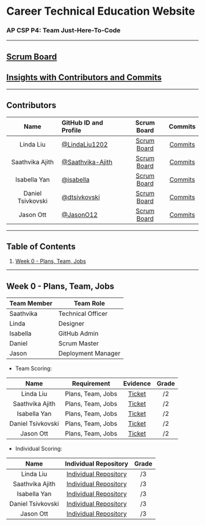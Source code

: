 # Career Technical Education Website
### AP CSP P4: Team Just-Here-To-Code
---
## [Scrum Board](https://github.com/LindaLiu1202/just_here_to_code/projects/1)
## [Insights with Contributors and Commits]( https://github.com/LindaLiu1202/just_here_to_code/graphs/contributors )
--- 
###   <h2 id="contributers">Contributors</h2>
| Name | GitHub ID and Profile | Scrum Board | Commits |
|:----:|:----------------------|:-----------:|:-------:|
| Linda Liu | [@LindaLiu1202](https://github.com/LindaLiu1202) |[Scrum Board](https://github.com/LindaLiu1202/just_here_to_code/projects/1) | [Commits](https://github.com/LindaLiu1202/just_cakes/commits?author=LindaLiu1202)
| Saathvika Ajith | [@Saathvika-Ajith](https://github.com/Saathvika-Ajith) | [Scrum Board](https://github.com/LindaLiu1202/just_here_to_code/projects/1) | [Commits](https://github.com/LindaLiu1202/just_cakes/commits?author=Saathvika-Ajith)
| Isabella Yan | [@isabella](https://github.com/yqw7  )  |[Scrum Board](https://github.com/LindaLiu1202/just_here_to_code/projects/1) | [Commits]( https://github.com/LindaLiu1202/just_cakes/commits?author=isabella )
| Daniel Tsivkovski | [@dtsivkovski](https://github.com/dtsivkovski)  |[Scrum Board](https://github.com/LindaLiu1202/just_here_to_code/projects/1) | [Commits]( https://github.com/LindaLiu1202/just_cakes/commits?author=dtsivkovski )
| Jason Ott | [@JasonO12]( https://github.com/JasonO12 )  |[Scrum Board](https://github.com/LindaLiu1202/just_here_to_code/projects/1) | [Commits]( https://github.com/LindaLiu1202/just_cakes/commits?author=JasonO12  )

---
## Table of Contents
1. [Week 0 - Plans, Team, Jobs](#Week0)
---

###   <h2 id="Week0">Week 0 - Plans, Team, Jobs</h2>

| Team Member | Team Role |
| ----------- | --------- |
| Saathvika   | Technical Officer    |
| Linda       | Designer     |
| Isabella    | GitHub Admin     |
| Daniel      | Scrum Master     |
| Jason       | Deployment Manager    |

- Team Scoring:

| Name | Requirement | Evidence | Grade |
|:----:|:-----------:|:--------:|:-----:|
| Linda Liu | Plans, Team, Jobs |<a href="https://github.com/LindaLiu1202/just_here_to_code/issues/1">Ticket</a><br>|/2|
| Saathvika Ajith | Plans, Team, Jobs |<a href="https://github.com/LindaLiu1202/just_here_to_code/issues/1">Ticket</a><br>|/2|
| Isabella Yan  | Plans, Team, Jobs |<a href="https://github.com/LindaLiu1202/just_here_to_code/issues/1">Ticket</a><br>|/2|
| Daniel Tsivkovski  | Plans, Team, Jobs |<a href="https://github.com/LindaLiu1202/just_here_to_code/issues/1">Ticket</a><br>|/2|
| Jason Ott  | Plans, Team, Jobs |<a href="https://github.com/LindaLiu1202/just_here_to_code/issues/1">Ticket</a><br>|/2|

- Individual Scoring:

| Name | Individual Repository | Grade |
|:----:|:---------------------------:|:-----:|
| Linda Liu | <a href="https://github.com/LindaLiu1202/lindaliu">Individual Repository</a> | /3 |
| Saathvika Ajith | <a href="  ">Individual Repository</a> | /3 |
| Isabella Yan   | <a href="  ">Individual Repository</a> |  /3 |
| Daniel Tsivkovski  | <a href="https://dtsivkovski.github.io/dtsivkovski-cspt3/">Individual Repository</a> | /3 |
| Jason Ott   | <a href="  ">Individual Repository</a> | /3 |
